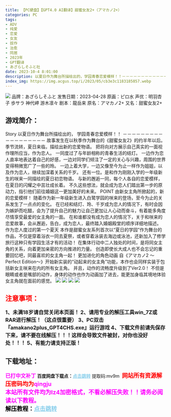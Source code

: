 ```yaml
---
title: 【PC硬盘】【GPT4.0 AI翻译】甜蜜女友2+（アマカノ2+）
categories: PC
tags:
- ADV
- 纯爱
- 恋爱
- 女友
- 拔作
- 治愈
- 同居
- 2023年
- GPT翻译
- あざらしそふと社
date: 2023-10-4 8:01:00
description: 以夏日作为舞台所描绘出的，学园青春恋爱模样！！－－－－－－－－－－－－－－－－－－故事发生在以秋季作为舞台的《甜蜜女友2》的约半年以后。季节流转，夏日来临，描绘出新的恋爱物语。把将向对方展示自己真实的一面视作理所应当，作为恋人。一同度过了与年龄相称的青春生活的结灯。一边作为恋人直率地表达着自己的好感，一边对同学们倾注了一定的关心与兴趣，周围的世界变得稍微宽广了一些的玲。一边上着大学，一边又像至今为止一样作为姐姐，以及作为恋人，继续加深着关系的千岁。还有一位。是和作为刚刚入学的一年级新生的咲来一同描绘的夏日初恋物语。
index_img: https://img.acgus.top/i/2023/05/cb3e3c1183185857.webp
---
```

![](https://img.acgus.top/i/2023/05/cb3e3c1183185857.webp)
品牌：あざらしそふと
发售日期：2023-04-28
原画：ピロ水
声优：明羽杏子 歩サラ 神代岬 游木凛々
剧本：龍岳来
原名：アマカノ2+
又名：甜蜜女友2+

## 游戏简介：
Story
以夏日作为舞台所描绘出的，
学园青春恋爱模样！！
－－－－－－－－－－－－－－－－－－
故事发生在以秋季作为舞台的《甜蜜女友2》的约半年以后。
季节流转，夏日来临，描绘出新的恋爱物语。
把将向对方展示自己真实的一面视作理所应当，作为恋人。
一同度过了与年龄相称的青春生活的结灯。
一边作为恋人直率地表达着自己的好感，一边对同学们倾注了一定的关心与兴趣，周围的世界变得稍微宽广了一些的玲。
一边上着大学，一边又像至今为止一样作为姐姐，以及作为恋人，继续加深着关系的千岁。
还有一位。是和作为刚刚入学的一年级新生的咲来一同描绘的夏日初恋物语。
与新的邂逅一同，每个人各自的恋爱模样，在夏日的闪耀之中茁壮成长着。
不久这些想法，就会成为恋人们踏出第一步的原动力，指引他们前往婚姻这一更加美好的未来。
POINT
由新女主角所掀起的，新的恋爱模样！
随着作为新一年级新生进入白鹭学园的咲来的登场，至今为止的关系发生了一点点的变化。
在已经和结灯、玲、千岁成为恋人的情况下，有时会因为嫉妒而吃醋，会为了提升自己的魅力让自己更加让人心动而奋斗，有着能多角度尽情享受最爱的女主角的一面。
在和谁都没有成为恋人的情况下，关于和咲来的恋爱故事，会从邂逅，告白，成为恋人，最终踏入婚姻殿堂的顺序详细地描述。
作为恋人度过的第一个夏天
本作是甜蜜女友系列首次以“夏日的学园”作为舞台的作品，不仅是穿着浴衣一同去夏祭，或者穿着泳装去海边或泳池，还新加入了修学旅行这种只有学园生活才有的活动！
在集体行动中二人独处的时间，是将同女主角的关系，向着更加亲密的方向推进的力量。
创造即使长大成人也不会忘记的重要回忆吧，同最喜欢的女主角一起！
更加进化的角色动画
自《アマカノ2 ～Perfect Edition～》开始新实装的“动起来的女主角”功能，本作也会同样实装于包括新女主咲来在内的所有女主角。
并且，动作的流畅度升级到了Ver2.0！
不但是眼睛或者是嘴部的动作，身体的动作也作为动画加了进去，能更加身临其境地体验女主角就在面前的感觉。
![](https://img.acgus.top/i/2023/05/53113940bc185918.webp)
![](https://img.acgus.top/i/2023/05/b753f1fae0185913.webp)
![](https://img.acgus.top/i/2023/05/d64fbe6215185908.webp)
![](https://img.acgus.top/i/2023/05/c9584321cf185903.webp)




## <font color=#FF0000 >注意事项：</font>
<font size=3><b>1、未满18岁请自觉关闭本页面！
2、请用专业的解压工具win_7Z或RAR进行解压！（这点很重要）
3、PC双击『amakano2plus_GPT4CHS.exe』运行游戏
4、下载文件前请先保存下来，请不要在线解压！！！这样会导致文件被封，对你也没好处！！！
5、有能力请支持正版！</b></font>

## 下载地址：
<font color=#FF00FF size=3><b>已打中文补丁</b></font>
<b>百度网盘下载点：</b><a href="https://pan.baidu.com/s/1zKacy_ENRgprNhX-ASj_iQ?pwd=mv9m" style="color: #87CEEB;"><b>点击跳转</b></a> 提取码:mv9m
<a style="padding: 0" href="https://post.qingju.org/AD/"><img style="max-width:100%" src="https://img.acgus.top/i/2024/07/478f689b8021d8d499ab43d21acf137a.gif" alt=""></a>
<b><font color=#FF0000 size=4>网站所有资源解压密码均为</b></font><b><font color=#FF00FF size=4>qingju</font><font color=#FF0000 ></font></b><br><b><font color=#FF00FF size=4>本站所有文件均为lz4加密格式，不看必解压失败！！请务必阅读以下教程。</b></font><br><b><font color=#000 size=4>解压教程：</b><a href="https://post.qingju.org/tutorial/000/" style="color: #87CEEB;"><b>点击跳转</b></a>
